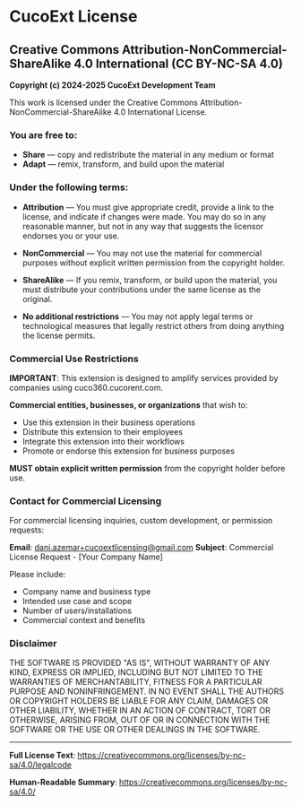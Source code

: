 # CucoExt License

## Creative Commons Attribution-NonCommercial-ShareAlike 4.0 International (CC BY-NC-SA 4.0)

**Copyright (c) 2024-2025 CucoExt Development Team**

This work is licensed under the Creative Commons Attribution-NonCommercial-ShareAlike 4.0 International License.

### You are free to:

- **Share** — copy and redistribute the material in any medium or format
- **Adapt** — remix, transform, and build upon the material

### Under the following terms:

- **Attribution** — You must give appropriate credit, provide a link to the license, and indicate if changes were made. You may do so in any reasonable manner, but not in any way that suggests the licensor endorses you or your use.

- **NonCommercial** — You may not use the material for commercial purposes without explicit written permission from the copyright holder.

- **ShareAlike** — If you remix, transform, or build upon the material, you must distribute your contributions under the same license as the original.

- **No additional restrictions** — You may not apply legal terms or technological measures that legally restrict others from doing anything the license permits.

### Commercial Use Restrictions

**IMPORTANT**: This extension is designed to amplify services provided by companies using cuco360.cucorent.com. 

**Commercial entities, businesses, or organizations** that wish to:
- Use this extension in their business operations
- Distribute this extension to their employees
- Integrate this extension into their workflows
- Promote or endorse this extension for business purposes

**MUST obtain explicit written permission** from the copyright holder before use.

### Contact for Commercial Licensing

For commercial licensing inquiries, custom development, or permission requests:

**Email**: dani.azemar+cucoextlicensing@gmail.com
**Subject**: Commercial License Request - [Your Company Name]

Please include:
- Company name and business type
- Intended use case and scope
- Number of users/installations
- Commercial context and benefits

### Disclaimer

THE SOFTWARE IS PROVIDED "AS IS", WITHOUT WARRANTY OF ANY KIND, EXPRESS OR IMPLIED, INCLUDING BUT NOT LIMITED TO THE WARRANTIES OF MERCHANTABILITY, FITNESS FOR A PARTICULAR PURPOSE AND NONINFRINGEMENT. IN NO EVENT SHALL THE AUTHORS OR COPYRIGHT HOLDERS BE LIABLE FOR ANY CLAIM, DAMAGES OR OTHER LIABILITY, WHETHER IN AN ACTION OF CONTRACT, TORT OR OTHERWISE, ARISING FROM, OUT OF OR IN CONNECTION WITH THE SOFTWARE OR THE USE OR OTHER DEALINGS IN THE SOFTWARE.

---

**Full License Text**: https://creativecommons.org/licenses/by-nc-sa/4.0/legalcode

**Human-Readable Summary**: https://creativecommons.org/licenses/by-nc-sa/4.0/
